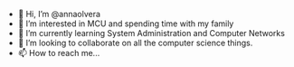 - 👋 Hi, I’m @annaolvera
- 👀 I’m interested in MCU and spending time with my family
- 🌱 I’m currently learning System Administration and Computer Networks
- 💞️ I’m looking to collaborate on all the computer science things. 
- 📫 How to reach me...

<!---
annaolvera/annaolvera is a ✨ special ✨ repository because its `README.md` (this file) appears on your GitHub profile.
You can click the Preview link to take a look at your changes.
--->
